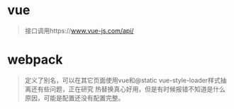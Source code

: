 ﻿# vue
> 接口调用https://www.vue-js.com/api/
# webpack
> 定义了别名，可以在其它页面使用vue和@static
> vue-style-loader样式抽离还有些问题，正在研究
> 热替换真心好用，但是有时候报错不知道是什么原因，可能是配置还没有配置完整。